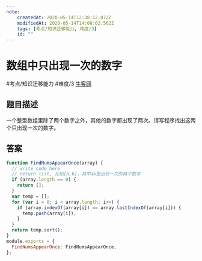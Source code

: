 ```yaml
---
note:
    createdAt: 2020-05-14T12:38:12.872Z
    modifiedAt: 2020-05-14T14:08:02.562Z
    tags: [考点/知识迁移能力, 难度/3]
    id: ""
---
```

# 数组中只出现一次的数字
#考点/知识迁移能力 #难度/3 [牛客网](https://www.nowcoder.com/practice/e02fdb54d7524710a7d664d082bb7811?tpId=13&tqId=11193&tPage=2&rp=2&ru=/ta/coding-interviews&qru=/ta/coding-interviews/question-ranking)

## 题目描述
一个整型数组里除了两个数字之外，其他的数字都出现了两次。请写程序找出这两个只出现一次的数字。

## 答案

```javascript
function FindNumsAppearOnce(array) {
  // write code here
  // return list, 比如[a,b]，其中ab是出现一次的两个数字
  if (array.length == 0) {
    return [];
  }
  var temp = [];
  for (var i = 0; i < array.length; i++) {
    if (array.indexOf(array[i]) == array.lastIndexOf(array[i])) {
      temp.push(array[i]);
    }
  }
  return temp.sort();
}
module.exports = {
  FindNumsAppearOnce: FindNumsAppearOnce,
};
```